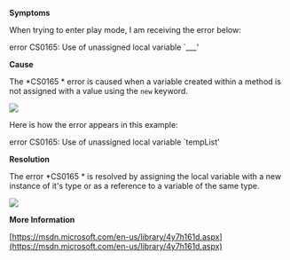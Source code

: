 
        

**Symptoms** 

When trying to enter play mode, I am receiving the error below:

error CS0165: Use of unassigned local variable `___'

**Cause** 

The *CS0165 * error is caused when a variable created within a method is not assigned with a value using the `new` keyword.

![](/hc/en-us/article_attachments/202060616/CS0165_a.png)

Here is how the error appears in this example:

error CS0165: Use of unassigned local variable `tempList'

**Resolution** 

The error *CS0165 * is resolved by assigning the local variable with a new instance of it's type or as a reference to a variable of the same type.

![](/hc/en-us/article_attachments/202213543/CS0165_b.png)

**More Information** 

[https://msdn.microsoft.com/en-us/library/4y7h161d.aspx](https://msdn.microsoft.com/en-us/library/4y7h161d.aspx)

      